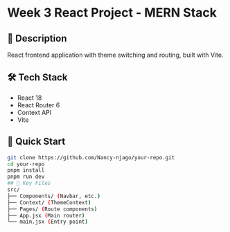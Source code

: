 # Week 3 React Project - MERN Stack

## 📌 Description
React frontend application with theme switching and routing, built with Vite.

## 🛠️ Tech Stack
- React 18
- React Router 6
- Context API
- Vite

## 🚀 Quick Start
```bash
git clone https://github.com/Nancy-njago/your-repo.git
cd your-repo
pnpm install
pnpm run dev
## 🚀 Key Files
src/
├── Components/ (Navbar, etc.)
├── Context/ (ThemeContext)
├── Pages/ (Route components)
├── App.jsx (Main router)
└── main.jsx (Entry point)
